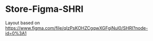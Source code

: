 # Store-Figma-SHRI
Layout based on https://www.figma.com/file/qIzPsKOHZCgqwXGFgiNul0/SHRI?node-id=0%3A1
